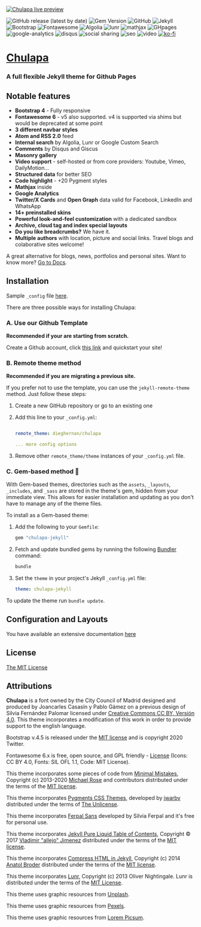 [![Chulapa live
preview](https://dieghernan.github.io/chulapa/assets/img/site/banner.png "live preview")](https://dieghernan.github.io/chulapa/)

![GitHub release (latest by
date)](https://img.shields.io/github/v/release/dieghernan/chulapa) 
![Gem
Version](https://img.shields.io/gem/v/chulapa-jekyll?color=success)
![GitHub](https://img.shields.io/github/license/dieghernan/chulapa)
![Jekyll](https://img.shields.io/badge/jekyll-%3E%3D3.8.7-blue)
![Bootstrap](https://img.shields.io/badge/bootstrap-4.5.0-blue)
![Fontawesome](https://img.shields.io/badge/fontawesome-6.x-blue)
![Algolia](https://img.shields.io/badge/algolia-4.x-blue)
![lunr](https://img.shields.io/badge/lunr-2.x-blue)
![mathjax](https://img.shields.io/badge/mathjax-3.x-blue)
![GHpages](https://img.shields.io/badge/gh--pages-ready-succes)
![google-analytics](https://img.shields.io/badge/google--analytics-ready-succes)
![disqus](https://img.shields.io/badge/disqus-ready-succes) ![social
sharing](https://img.shields.io/badge/social--sharing-ready-succes)
![seo](https://img.shields.io/badge/seo-ready-succes)
![video](https://img.shields.io/badge/video--support-ok-succes)
[![ko-fi](https://img.shields.io/badge/buy%20me%20a%20coffee-donate-yellow.svg)](https://ko-fi.com/dieghernan)

# [Chulapa](https://dieghernan.github.io/chulapa/)

### A full flexible Jekyll theme for Github Pages

## Notable features

-   **Bootstrap 4** - Fully responsive
-   **Fontawesome 6** - v5 also supported. v4 is supported via shims but would
    be deprecated at some point
-   **3 different navbar styles**
-   **Atom and RSS 2.0** feed
-   **Internal search** by Algolia, Lunr or Google Custom Search
-   **Comments** by Disqus and Giscus
-   **Masonry gallery**
-   **Video support** - self-hosted or from core providers: Youtube, Vimeo,
    DailyMotion...
-   **Structured data** for better SEO
-   **Code highlight** - +20 Pygment styles
-   **Mathjax** inside
-   **Google Analytics**
-   **Twitter/X Cards** and **Open Graph** data valid for Facebook, LinkedIn and
    WhatsApp
-   **14+ preinstalled skins**
-   **Powerful look-and-feel customization** with a dedicated sandbox
-   **Archive, cloud tag and index special layouts**
-   **Do you like breadcrumbs?** We have it.
-   **Multiple authors** with location, picture and social links. Travel blogs
    and colaborative sites welcome!

A great alternative for blogs, news, portfolios and personal sites. Want to know
more? [Go to Docs](https://dieghernan.github.io/chulapa/docs/01-install).

## Installation

Sample `_config` file
[here](https://github.com/dieghernan/chulapa/blob/master/_config.yml).

There are three possible ways for installing Chulapa:

### A. Use our Github Template

**Recommended if your are starting from scratch.**

Create a Github account, click [this
link](https://github.com/dieghernan/chulapa-101/generate) and quickstart your
site!

### B. Remote theme method

**Recommended if you are migrating a previous site.**

If you prefer not to use the template, you can use the `jekyll-remote-theme`
method. Just follow these steps:

1.  Create a new GitHub repository or go to an existing one

2.  Add this line to your `_config.yml`:

    ``` yaml

    remote_theme: dieghernan/chulapa

    ... more config options
    ```

3.  Remove other `remote_theme/theme` instances of your `_config.yml` file.

### C. Gem-based method 💎

With Gem-based themes, directories such as the `assets`, `_layouts`,
`_includes`, and `_sass` are stored in the theme's gem, hidden from your
immediate view. This allows for easier installation and updating as you don't
have to manage any of the theme files.

To install as a Gem-based theme:

1.  Add the following to your `Gemfile`:

    ``` ruby
    gem "chulapa-jekyll"
    ```

2.  Fetch and update bundled gems by running the following
    [Bundler](https://bundler.io/) command:

    ``` bash
    bundle
    ```

3.  Set the `theme` in your project's Jekyll `_config.yml` file:

    ``` yaml
    theme: chulapa-jekyll
    ```

To update the theme run `bundle update`.

## Configuration and Layouts

You have available an extensive documentation
[here](https://dieghernan.github.io/chulapa/docs/01-install)

## License

[The MIT License](https://dieghernan.github.io/chulapa/license)

## Attributions

**Chulapa** is a font owned by the City Council of Madrid designed and produced
by Joancarles Casasín y Pablo Gámez on a previous design of Silvia Fernández
Palomar licensed under [Creative Commons CC BY, Versión
4.0](https://creativecommons.org/licenses/by/4.0/). This theme incorporates a
modification of this work in order to provide support to the english language.

Bootstrap v.4.5 is released under the [MIT
license](https://github.com/twbs/bootstrap/blob/v4.5.0/LICENSE) and is copyright
2020 Twitter.

Fontawesome 6.x is free, open source, and GPL friendly -
[License](https://fontawesome.com/license/free) (Icons: CC BY 4.0, Fonts: SIL
OFL 1.1, Code: MIT License).

This theme incorporates some pieces of code from [Minimal
Mistakes](https://mmistakes.github.io/minimal-mistakes/), Copyright (c)
2013-2020 [Michael Rose](https://mademistakes.com/) and contributors distributed
under the terms of the [MIT
license](https://github.com/mmistakes/minimal-mistakes/blob/master/LICENSE).

This theme incorporates [Pygments CSS
Themes](http://jwarby.github.io/jekyll-pygments-themes/languages/javascript.html),
developed by [jwarby](https://github.com/jwarby/) distributed under the terms of
[The
Unlicense](https://github.com/jwarby/jekyll-pygments-themes/blob/master/UNLICENSE.txt).

This theme incorporates [Ferpal
Sans](https://www.silviaferpal.com/portfolio-1/ferpalsans) developed by Silvia
Ferpal and it's free for personal use.

This theme incorporates [Jekyll Pure Liquid Table of
Contents](https://github.com/allejo/jekyll-toc), Copyright © 2017 [Vladimir
"allejo" Jimenez](https://github.com/allejo) distributed under the terms of the
[MIT license](https://github.com/allejo/jekyll-toc/blob/master/LICENSE.MIT.md).

This theme incorporates [Compress HTML in Jekyll](http://jch.penibelst.de/),
Copyright (c) 2014 [Anatol Broder](https://github.com/penibelst) distributed
under the terms of the [MIT
license](https://github.com/penibelst/jekyll-compress-html/blob/master/LICENSE).

This theme incorporates [Lunr](http://lunrjs.com), Copyright (c) 2013 Oliver
Nightingale. Lunr is distributed under the terms of the [MIT
License](https://github.com/olivernn/lunr.js/blob/master/LICENSE).

This theme uses graphic resources from
[Unplash](https://unsplash.com/@dieghernan/collections).

This theme uses graphic resources from
[Pexels](https://www.pexels.com/@dieghernan-3081919/collections/).

This theme uses graphic resources from [Lorem Picsum](https://picsum.photos/).
